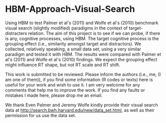 HBM-Approach-Visual-Search
==========================

Using HBM to test Palmer et al's (2011) and Wolfe et al's (2010) benchmark visual search (slightly modified) paradigms in the context of target-distracters relation. The aim of this project is to see if we can probe, if there is any, cognitive processes, using HBM. The target cognitive process is the grouping effect (i.e., similarity amongst target and distractors).  We collected, relatively speaking, a small data set, using a very similar paradigm  and tested it with HBM.  The results were compared with Palmer et al's (2011) and Wolfe et al's (2010) findings.  We expect the grouping effect might influence RT shape, but not RT scale and RT shift.    

This work is submitted to be reviewed. Please inform the authors (i.e., me, (I am one of them)), if you find some information (R codes or texts) here is useful for your work and wish to use it. I am very welcome for any comments that help me to 
improve the work. If you find any faults or mistakes I made here, please drop me an email. 

We thank Even Palmer and Jeremy Wolfe kindly provide their visual search data at 
http://search.bwh.harvard.edu/new/data_set.html, as well as their permission for us use the data set. 
